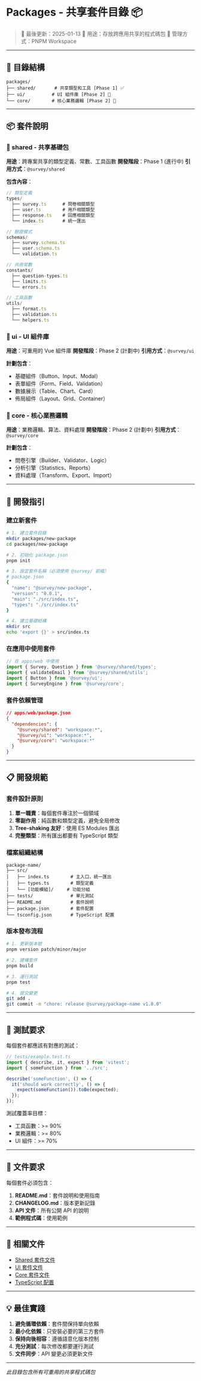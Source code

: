 # Packages - 共享套件目錄 📦

> 📅 最後更新：2025-01-13 🎯 用途：存放跨應用共享的程式碼包 🔧 管理方式：PNPM
> Workspace

---

## 📁 目錄結構

```
packages/
├── shared/       # 共享類型和工具 [Phase 1] ✅
├── ui/          # UI 組件庫 [Phase 2] 📅
└── core/        # 核心業務邏輯 [Phase 2] 📅
```

---

## 📦 套件說明

### 🔧 shared - 共享基礎包

**用途**：跨專案共享的類型定義、常數、工具函數 **開發階段**：Phase 1 (進行中)
**引用方式**：`@survey/shared`

**包含內容**：

```typescript
// 類型定義
types/
  ├── survey.ts      # 問卷相關類型
  ├── user.ts        # 用戶相關類型
  ├── response.ts    # 回應相關類型
  └── index.ts       # 統一匯出

// 驗證模式
schemas/
  ├── survey.schema.ts
  ├── user.schema.ts
  └── validation.ts

// 共用常數
constants/
  ├── question-types.ts
  ├── limits.ts
  └── errors.ts

// 工具函數
utils/
  ├── format.ts
  ├── validation.ts
  └── helpers.ts
```

### 🎨 ui - UI 組件庫

**用途**：可重用的 Vue 組件庫 **開發階段**：Phase 2 (計劃中)
**引用方式**：`@survey/ui`

**計劃包含**：

- 基礎組件（Button、Input、Modal）
- 表單組件（Form、Field、Validation）
- 數據展示（Table、Chart、Card）
- 佈局組件（Layout、Grid、Container）

### 💼 core - 核心業務邏輯

**用途**：業務邏輯、算法、資料處理 **開發階段**：Phase 2 (計劃中)
**引用方式**：`@survey/core`

**計劃包含**：

- 問卷引擎（Builder、Validator、Logic）
- 分析引擎（Statistics、Reports）
- 資料處理（Transform、Export、Import）

---

## 🚀 開發指引

### 建立新套件

```bash
# 1. 建立套件目錄
mkdir packages/new-package
cd packages/new-package

# 2. 初始化 package.json
pnpm init

# 3. 設定套件名稱（必須使用 @survey/ 前綴）
# package.json
{
  "name": "@survey/new-package",
  "version": "0.0.1",
  "main": "./src/index.ts",
  "types": "./src/index.ts"
}

# 4. 建立基礎結構
mkdir src
echo 'export {}' > src/index.ts
```

### 在應用中使用套件

```typescript
// 在 apps/web 中使用
import { Survey, Question } from '@survey/shared/types';
import { validateEmail } from '@survey/shared/utils';
import { Button } from '@survey/ui';
import { SurveyEngine } from '@survey/core';
```

### 套件依賴管理

```json
// apps/web/package.json
{
  "dependencies": {
    "@survey/shared": "workspace:*",
    "@survey/ui": "workspace:*",
    "@survey/core": "workspace:*"
  }
}
```

---

## 📋 開發規範

### 套件設計原則

1. **單一職責**：每個套件專注於一個領域
2. **零副作用**：純函數和類型定義，避免全局修改
3. **Tree-shaking 友好**：使用 ES Modules 匯出
4. **完整類型**：所有匯出都要有 TypeScript 類型

### 檔案組織結構

```
package-name/
├── src/
│   ├── index.ts        # 主入口，統一匯出
│   ├── types.ts        # 類型定義
│   └── [功能模組]/     # 功能分組
├── tests/              # 單元測試
├── README.md           # 套件說明
├── package.json        # 套件配置
└── tsconfig.json       # TypeScript 配置
```

### 版本發布流程

```bash
# 1. 更新版本號
pnpm version patch/minor/major

# 2. 建構套件
pnpm build

# 3. 運行測試
pnpm test

# 4. 提交變更
git add .
git commit -m "chore: release @survey/package-name v1.0.0"
```

---

## 🧪 測試要求

每個套件都應該有對應的測試：

```typescript
// tests/example.test.ts
import { describe, it, expect } from 'vitest';
import { someFunction } from '../src';

describe('someFunction', () => {
  it('should work correctly', () => {
    expect(someFunction()).toBe(expected);
  });
});
```

測試覆蓋率目標：

- 工具函數：>= 90%
- 業務邏輯：>= 80%
- UI 組件：>= 70%

---

## 📝 文件要求

每個套件必須包含：

1. **README.md**：套件說明和使用指南
2. **CHANGELOG.md**：版本更新記錄
3. **API 文件**：所有公開 API 的說明
4. **範例程式碼**：使用範例

---

## 🔗 相關文件

- [Shared 套件文件](./shared/README.md)
- [UI 套件文件](./ui/README.md)
- [Core 套件文件](./core/README.md)
- [TypeScript 配置](../tsconfig.json)

---

## 💡 最佳實踐

1. **避免循環依賴**：套件間保持單向依賴
2. **最小化依賴**：只安裝必要的第三方套件
3. **保持向後相容**：遵循語意化版本控制
4. **充分測試**：每次修改都要運行測試
5. **文件同步**：API 變更必須更新文件

---

_此目錄包含所有可重用的共享程式碼包_
